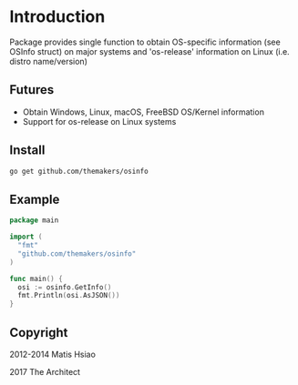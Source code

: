 # Introduction

Package provides single function to obtain OS-specific information (see OSInfo struct) on major systems and 'os-release' information on
Linux (i.e. distro name/version)

## Futures

* Obtain Windows, Linux, macOS, FreeBSD OS/Kernel information
* Support for os-release on Linux systems

## Install

```sh
go get github.com/themakers/osinfo
```

## Example

```go
package main

import (
  "fmt"
  "github.com/themakers/osinfo"
)

func main() {
  osi := osinfo.GetInfo()
  fmt.Println(osi.AsJSON())
}
```

## Copyright

2012-2014 Matis Hsiao

2017 The Architect
